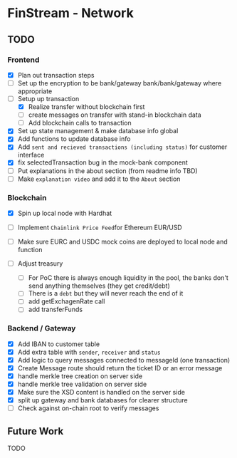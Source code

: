 # FinStream - Network

## TODO

### Frontend

* [X] Plan out transaction steps
* [ ] Set up the encryption to be bank/gateway bank/bank/gateway where appropriate
* [ ] Setup up transaction
  * [X] Realize transfer without blockchain first
  * [ ] create messages on transfer with stand-in blockchain data
  * [ ] Add blockchain calls to transaction
* [X] Set up state management & make database info global
* [X] Add functions to update database info
* [X] Add `sent and recieved transactions (including status)` for customer interface
* [X] fix selectedTransaction bug in the mock-bank component
* [ ] Put explanations in the about section (from readme info TBD)
* [ ] Make `explanation video` and add it to the `About` section

### Blockchain

* [X] Spin up local node with Hardhat
* [ ] Implement `Chainlink Price Feed`for Ethereum EUR/USD
* [ ] Make sure EURC and USDC mock coins are deployed to local node and function
* [ ] Adjust treasury

  * [ ] For PoC there is always enough liquidity in the pool, the banks don't send anything themselves (they get credit/debt)
  * [ ] There is a `debt` but they will never reach the end of it
  * [ ] add getExchagenRate call
  * [ ] add transferFunds

### Backend / Gateway

* [X] Add IBAN to customer table
* [X] Add extra table with `sender`, `receiver` and `status`
* [X] Add logic to query messages connected to messageId (one transaction)
* [X] Create Message route should return the ticket ID or an error message
* [X] handle merkle tree creation on server side
* [X] handle merkle tree validation on server side
* [X] Make sure the XSD content is handled on the server side
* [X] split up gateway and bank databases for clearer structure
* [ ] Check against on-chain root to verify messages

## Future Work

TODO
